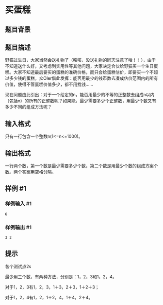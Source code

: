 # 买蛋糕

## 题目背景



## 题目描述

野猫过生日，大家当然会送礼物了（咳咳，没送礼物的同志注意了哈！！），由于不知道送什么好，又考虑到实用性等其他问题，大家决定合伙给野猫买一个生日蛋糕。大家不知道最后要买的蛋糕的准确价格，而只会给蛋糕估价，即要买一个不超过多少钱的蛋糕。众OIer借此发挥：能否用最少的钱币数去凑成估价范围内的所有价值，使得不管蛋糕价值多少，都不用找钱……

现在问题由此引出：对于一个给定的n，能否用最少的不等的正整数去组成n以内（包括n）的所有的正整数呢？如果能，最少需要多少个正整数，用最少个数又有多少不同的组成方法呢？


## 输入格式

只有一行包含一个整数n(1<=n<=1000)。

 

## 输出格式

一行两个数，第一个数是最少需要多少个数，第二个数是用最少个数的组成方案个数。两个答案用空格分隔。


## 样例 #1

### 样例输入 #1
```
6
```

### 样例输出 #1

```
3 2
```

## 提示

各个测试点2s

最少用三个数，有两种方法，分别是：1，2，3和1，2，4。

对于1，2，3有1，2，3，1＋3，2＋3，1＋2＋3；

对于1，2，4有1，2，1＋2，4，1＋4，2＋4。

 
 
